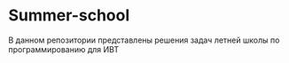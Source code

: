 # Summer-school
В данном репозитории представлены решения задач летней школы по программированию для ИВТ
